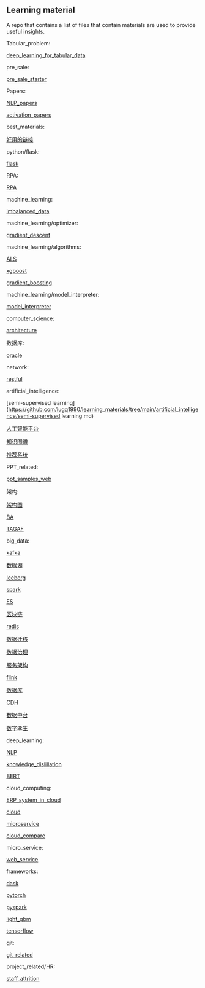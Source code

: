 ## Learning material


A repo that contains a list of files that contain materials are used to provide useful insights. 

Tabular_problem:

[deep_learning_for_tabular_data](https://github.com/lugq1990/learning_materials/tree/main/Tabular_problem/deep_learning_for_tabular_data.md)


pre_sale:

[pre_sale_starter](https://github.com/lugq1990/learning_materials/tree/main/pre_sale/pre_sale_starter.md)


Papers:

[NLP_papers](https://github.com/lugq1990/learning_materials/tree/main/Papers/NLP_papers.md)


[activation_papers](https://github.com/lugq1990/learning_materials/tree/main/Papers/activation_papers.md)

best_materials:

[好用的链接](https://github.com/lugq1990/learning_materials/tree/main/best_materials/好用的链接.md)


python/flask:

[flask](https://github.com/lugq1990/learning_materials/tree/main/python/flask/flask.md)


RPA:

[RPA](https://github.com/lugq1990/learning_materials/tree/main/RPA/RPA.md)


machine_learning:

[imbalanced_data](https://github.com/lugq1990/learning_materials/tree/main/machine_learning/imbalanced_data.md)


machine_learning/optimizer:

[gradient_descent](https://github.com/lugq1990/learning_materials/tree/main/machine_learning/optimizer/gradient_descent.md)


machine_learning/algorithms:

[ALS](https://github.com/lugq1990/learning_materials/tree/main/machine_learning/algorithms/ALS.md)


[xgboost](https://github.com/lugq1990/learning_materials/tree/main/machine_learning/algorithms/xgboost.md)

[gradient_boosting](https://github.com/lugq1990/learning_materials/tree/main/machine_learning/algorithms/gradient_boosting.md)

machine_learning/model_interpreter:

[model_interpreter](https://github.com/lugq1990/learning_materials/tree/main/machine_learning/model_interpreter/model_interpreter.md)


computer_science:

[architecture](https://github.com/lugq1990/learning_materials/tree/main/computer_science/architecture.md)


数据库:

[oracle](https://github.com/lugq1990/learning_materials/tree/main/数据库/oracle.md)


network:

[restful](https://github.com/lugq1990/learning_materials/tree/main/network/restful.md)


artificial_intelligence:

[semi-supervised learning](https://github.com/lugq1990/learning_materials/tree/main/artificial_intelligence/semi-supervised learning.md)


[人工智能平台](https://github.com/lugq1990/learning_materials/tree/main/artificial_intelligence/人工智能平台.md)

[知识图谱](https://github.com/lugq1990/learning_materials/tree/main/artificial_intelligence/知识图谱.md)

[推荐系统](https://github.com/lugq1990/learning_materials/tree/main/artificial_intelligence/推荐系统.md)

PPT_related:

[ppt_samples_web](https://github.com/lugq1990/learning_materials/tree/main/PPT_related/ppt_samples_web.md)


架构:

[架构图](https://github.com/lugq1990/learning_materials/tree/main/架构/架构图.md)


[BA](https://github.com/lugq1990/learning_materials/tree/main/架构/BA.md)

[TAGAF](https://github.com/lugq1990/learning_materials/tree/main/架构/TAGAF.md)

big_data:

[kafka](https://github.com/lugq1990/learning_materials/tree/main/big_data/kafka.md)


[数据湖](https://github.com/lugq1990/learning_materials/tree/main/big_data/数据湖.md)

[Iceberg](https://github.com/lugq1990/learning_materials/tree/main/big_data/Iceberg.md)

[spark](https://github.com/lugq1990/learning_materials/tree/main/big_data/spark.md)

[ES](https://github.com/lugq1990/learning_materials/tree/main/big_data/ES.md)

[区块链](https://github.com/lugq1990/learning_materials/tree/main/big_data/区块链.md)

[redis](https://github.com/lugq1990/learning_materials/tree/main/big_data/redis.md)

[数据迁移](https://github.com/lugq1990/learning_materials/tree/main/big_data/数据迁移.md)

[数据治理](https://github.com/lugq1990/learning_materials/tree/main/big_data/数据治理.md)

[服务架构](https://github.com/lugq1990/learning_materials/tree/main/big_data/服务架构.md)

[flink](https://github.com/lugq1990/learning_materials/tree/main/big_data/flink.md)

[数据库](https://github.com/lugq1990/learning_materials/tree/main/big_data/数据库.md)

[CDH](https://github.com/lugq1990/learning_materials/tree/main/big_data/CDH.md)

[数据中台](https://github.com/lugq1990/learning_materials/tree/main/big_data/数据中台.md)

[数字孪生](https://github.com/lugq1990/learning_materials/tree/main/big_data/数字孪生.md)

deep_learning:

[NLP](https://github.com/lugq1990/learning_materials/tree/main/deep_learning/NLP.md)


[knowledge_dislillation](https://github.com/lugq1990/learning_materials/tree/main/deep_learning/knowledge_dislillation.md)

[BERT](https://github.com/lugq1990/learning_materials/tree/main/deep_learning/BERT.md)

cloud_computing:

[ERP_system_in_cloud](https://github.com/lugq1990/learning_materials/tree/main/cloud_computing/ERP_system_in_cloud.md)


[cloud](https://github.com/lugq1990/learning_materials/tree/main/cloud_computing/cloud.md)

[microservice](https://github.com/lugq1990/learning_materials/tree/main/cloud_computing/microservice.md)

[cloud_compare](https://github.com/lugq1990/learning_materials/tree/main/cloud_computing/cloud_compare.md)

micro_service:

[web_service](https://github.com/lugq1990/learning_materials/tree/main/micro_service/web_service.md)


frameworks:

[dask](https://github.com/lugq1990/learning_materials/tree/main/frameworks/dask.md)


[pytorch](https://github.com/lugq1990/learning_materials/tree/main/frameworks/pytorch.md)

[pyspark](https://github.com/lugq1990/learning_materials/tree/main/frameworks/pyspark.md)

[light_gbm](https://github.com/lugq1990/learning_materials/tree/main/frameworks/light_gbm.md)

[tensorflow](https://github.com/lugq1990/learning_materials/tree/main/frameworks/tensorflow.md)

git:

[git_related](https://github.com/lugq1990/learning_materials/tree/main/git/git_related.md)


project_related/HR:

[staff_attrition](https://github.com/lugq1990/learning_materials/tree/main/project_related/HR/staff_attrition.md)


